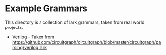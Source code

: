 # Example Grammars

This directory is a collection of lark grammars, taken from real world projects.

- [Verilog](verilog.lark) - Taken from https://github.com/circuitgraph/circuitgraph/blob/master/circuitgraph/parsing/verilog.lark